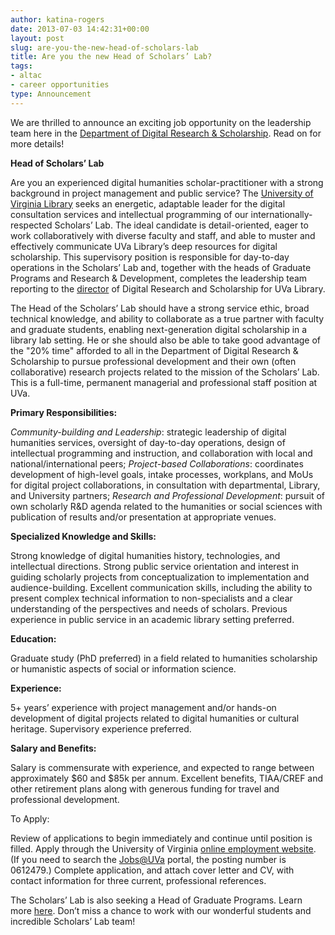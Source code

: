 ```yaml
---
author: katina-rogers
date: 2013-07-03 14:42:31+00:00
layout: post
slug: are-you-the-new-head-of-scholars-lab
title: Are you the new Head of Scholars’ Lab?
tags:
- altac
- career opportunities
type: Announcement
---
```


We are thrilled to announce an exciting job opportunity on the leadership team here in the [Department of Digital Research & Scholarship](http://scholarslab.org). Read on for more details!

**Head of Scholars’ Lab**

Are you an experienced digital humanities scholar-practitioner with a strong background in project management and public service? The [University of Virginia Library](http://library.virginia.edu) seeks an energetic, adaptable leader for the digital consultation services and intellectual programming of our internationally-respected Scholars’ Lab. The ideal candidate is detail-oriented, eager to work collaboratively with diverse faculty and staff, and able to muster and effectively communicate UVa Library’s deep resources for digital scholarship. This supervisory position is responsible for day-to-day operations in the Scholars’ Lab and, together with the heads of Graduate Programs and Research & Development, completes the leadership team reporting to the [director](http://nowviskie.org/) of Digital Research and Scholarship for UVa Library.

The Head of the Scholars’ Lab should have a strong service ethic, broad technical knowledge, and ability to collaborate as a true partner with faculty and graduate students, enabling next-generation digital scholarship in a library lab setting. He or she should also be able to take good advantage of the "20% time" afforded to all in the Department of Digital Research & Scholarship to pursue professional development and their own (often collaborative) research projects related to the mission of the Scholars’ Lab. This is a full-time, permanent managerial and professional staff position at UVa.

**Primary Responsibilities:**

_Community-building and Leadership_: strategic leadership of digital humanities services, oversight of day-to-day operations, design of intellectual programming and instruction, and collaboration with local and national/international peers; _Project-based Collaborations_: coordinates development of high-level goals, intake processes, workplans, and MoUs for digital project collaborations, in consultation with departmental, Library, and University partners; _Research and Professional Development_: pursuit of own scholarly R&D agenda related to the humanities or social sciences with publication of results and/or presentation at appropriate venues.

**Specialized Knowledge and Skills:**

Strong knowledge of digital humanities history, technologies, and intellectual directions. Strong public service orientation and interest in guiding scholarly projects from conceptualization to implementation and audience-building. Excellent communication skills, including the ability to present complex technical information to non-specialists and a clear understanding of the perspectives and needs of scholars. Previous experience in public service in an academic library setting preferred.

**Education:**

Graduate study (PhD preferred) in a field related to humanities scholarship or humanistic aspects of social or information science.

**Experience:**

5+ years’ experience with project management and/or hands-on development of digital projects related to digital humanities or cultural heritage. Supervisory experience preferred.

**Salary and Benefits:**

Salary is commensurate with experience, and expected to range between approximately $60 and $85k per annum. Excellent benefits, TIAA/CREF and other retirement plans along with generous funding for travel and professional development.

To Apply:

Review of applications to begin immediately and continue until position is filled. Apply through the University of Virginia [online employment website](http://jobs.virginia.edu/applicants/Central?quickFind=70941). (If you need to search the [Jobs@UVa](http://jobs.virginia.edu) portal, the posting number is 0612479.) Complete application, and attach cover letter and CV, with contact information for three current, professional references.

The Scholars’ Lab is also seeking a Head of Graduate Programs. Learn more [here](http://www.scholarslab.org/announcements/head-graduate-programs/). Don’t miss a chance to work with our wonderful students and incredible Scholars’ Lab team!
